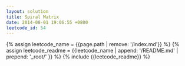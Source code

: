 ```yaml
---
layout: solution
title: Spiral Matrix
date: 2014-08-01 19:06:55 +0800
leetcode_id: 54
---
```

{% assign leetcode_name = {{page.path | remove: '/index.md'}}  %}
{% assign leetcode_readme = {{leetcode_name | append: '/README.md' | prepend: '_root/' }}  %}
{% include {{leetcode_readme}} %}
